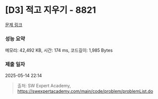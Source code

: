 # [D3] 적고 지우기 - 8821 

[문제 링크](https://swexpertacademy.com/main/code/problem/problemDetail.do?contestProbId=AW37UDPKCgQDFATy) 

### 성능 요약

메모리: 42,492 KB, 시간: 174 ms, 코드길이: 1,985 Bytes

### 제출 일자

2025-05-14 22:14



> 출처: SW Expert Academy, https://swexpertacademy.com/main/code/problem/problemList.do